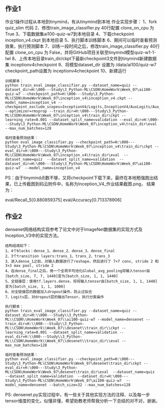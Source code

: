 ## 作业1

作业1操作过程从本地到tinymind，有从tinymind到本地
    作业实现步骤：
    1、fork quiz_slim 代码
    2、修改train_image_classifier.py 40行配置 clone_on_cpu 为 True
    3、下载数据集ai100-quiz-w7到本地目录
    4、下载checkpoint inception_v4.ckpt 到本地目录
    5、执行脚本训练脚本
    6、期间可以临时查看预测效果，执行预测脚本
    7、训练一段时间之后，修改train_image_classifier.py 40行配置 clone_on_cpu 为 False，并将GitHub项目关联至tinymind模型quiz-w1-1-lwl
    8、上传本地目录train_dir/ckpt下最新checkpoint3文件到tinymind新建数据集 inceptionv4checkpoint
    9、将模型dataset_dir 设置为 /data/ai100/quiz-w7  checkpoint_path设置为 inceptionv4checkpoint
    10、新建运行
    
    训练脚本：
    python train_eval_image_classifier.py --dataset_name=quiz --dataset_dir=H:\000---Study\3_Python-ML\CSDN\HomeWork\Week_07\ai100-quiz-w7 --checkpoint_path=H:\000---Study\3_Python-ML\CSDN\HomeWork\Week_07\inception_v4\inception_v4.ckpt --model_name=inception_v4 --checkpoint_exclude_scopes=InceptionV4/Logits,InceptionV4/AuxLogits/Aux_logits --optimizer=rmsprop --train_dir=H:\000---Study\3_Python-ML\CSDN\HomeWork\Week_07\inception_v4\train_dir\ckpt --learning_rate=0.001 --dataset_split_name=validation --eval_dir=H:\000---Study\3_Python-ML\CSDN\HomeWork\Week_07\inception_v4\train_dir\eval --max_num_batches=128
    
    临时查看预测结果：
    python eval_image_classifier.py --checkpoint_path=H:\000---Study\3_Python-ML\CSDN\HomeWork\Week_07\inception_v4\train_dir\ckpt --eval_dir=H:\000---Study\3_Python-ML\CSDN\HomeWork\Week_07\inception_v4\train_dir\eval  --dataset_name=quiz  --dataset_split_name=validation  --dataset_dir=H:\000---Study\3_Python-ML\CSDN\HomeWork\Week_07\ai100-quiz-w7  --model_name=inception_v4

PS：由于tinymind点数不够，又将checkpoint下载下来，最终在本地勉强跑出结果，已上传截图到码云附件中，名称为Inception_V4_作业结果截图.png，
结果为：

 eval/Recall_5[0.880859375]
 eval/Accuracy[0.713378906]


## 作业2

densenet网络结构实现参考了论文中对于ImageNet数据集的实现方式及Inception_V3中的实现方法。

    结构组成如下：
    1、4个blocks：dense_1、dense_2、dense_3、dense_final
    2、3个transition layers:trans_1、trans_2、trans_3
    3、进入dense_1之前，对输入数据进行了reshape，然后进行了 7×7 conv, stride 2 和 3×3 max pool, stride 2
    4、在dense_final之后，用一个全局平均池化Global_avg_pooling将输入tensor由[batch_size, 7, 7, 1440]变为[batch_size, 1, 1, 1440]
    5、全链接层：使用tf.layers.dense，将将输入tensor由[batch_size, 1, 1, 1440]变为[batch_size, 1, 1, 1000]
    6、对全链接层的数据加入dropout操作，防止过拟合
    7、Logits层，对dropout层的输出Tensor，执行分类操作
    
    执行脚本：
    python train_eval_image_classifier.py --dataset_name=quiz --dataset_dir=H:\\000---Study\\3_Python-ML\\CSDN\\HomeWork\Week_07\\ai100-quiz-w7 --model_name=densenet --train_dir=H:\\000---Study\\3_Python-ML\\CSDN\HomeWork\\Week_07\\desenet\\train_dir\\ckpt --learning_rate=0.001 --dataset_split_name=validation --eval_dir=H:\\000---Study\\3_Python-ML\\CSDN\HomeWork\\Week_07\\desenet\\train_dir\\eval --max_num_batches=128
    
    临时查看预测结果：
    python eval_image_classifier.py --checkpoint_path=H:\000---Study\3_Python-ML\CSDN\HomeWork\Week_07\desenet\train_dir\ckpt --eval_dir=H:\000---Study\3_Python-ML\CSDN\HomeWork\Week_07\desenet\train_dir\eval  --dataset_name=quiz  --dataset_split_name=validation  --dataset_dir=H:\000---Study\3_Python-ML\CSDN\HomeWork\Week_07\ai100-quiz-w7  --model_name=densenet --batch_size=32 --max_num_batches=128

PS: densenet.py实现过程中，有一些关于其他实现方法的注释、以及每一步tensor维度的变化，似懂非懂，希望助教老师帮我分析一下总结的对不对，谢谢。


